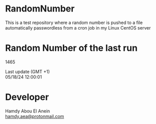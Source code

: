 # RandomNumber    
This is a test repository where a random number is pushed to a file automatically passwordless from a cron job in my Linux CentOS server    
# Random Number of the last run   
1465
      
Last update (GMT +1)    
05/18/24 12:00:01
# Developer    
Hamdy Abou El Anein   
hamdy.aea@protonmail.com
